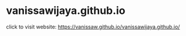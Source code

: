 # vanissawijaya.github.io



click to visit website: https://vanissaw.github.io/vanissawijaya.github.io/
